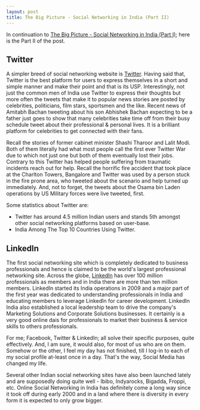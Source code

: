 ```yaml
---
layout: post
title: The Big Picture - Social Networking in India (Part II)
---
```


In continuation to <a href="/2011/the-big-picture-social-networking-in-india-part-i/">The Big Picture - Social Networking in India (Part I)</a>; here is the Part II of the post.

## Twitter

A simpler breed of social networking website is <a href="http://twitter.com/">Twitter</a>. Having said that, Twitter is the best platform for users to express themselves in a short and simple manner and make their point and that is its USP. Interestingly, not just the common men of India use Twitter to express their thoughts but more often the tweets that make it to popular news stories are posted by celebrities, politicians, film stars, sportsmen and the like. Recent news of Amitabh Bachan tweeting about his son Abhishek Bachan expecting to be a father just goes to show that many celebrities take time off from their busy schedule tweet about their professional & personal lives. It is a brilliant platform for celebrities to get connected with their fans.

Recall the stories of former cabinet minister Shashi Tharoor and Lalit Modi. Both of them literally had what most people call the first ever Twitter War due to which not just one but both of them eventually lost their jobs. Contrary to this Twitter has helped people suffering from traumatic incidents reach out for help. Recall the horrific fire accident that took place at the Charlton Towers, Bangalore and Twitter was used by a person stuck in the fire prone area, who tweeted about the scenario and help turned up immediately. And, not to forget, the tweets about the Osama bin Laden operations by US Military forces were live tweeted, first. 

Some statistics about Twitter are:

- Twitter has around 4.5 million Indian users and stands 5th amongst other social networking platforms based on user-base.
- India Among The Top 10 Countries Using Twitter.

## LinkedIn

The first social networking site which is completely dedicated to business professionals and hence is claimed to be the world's largest professional networking site. Across the globe, <a href="http://www.linkedin.com/">LinkedIn</a> has over 100 million professionals as members and in India there are more than ten million members. LinkedIn started its India operations in 2009 and a major part of the first year was dedicated to understanding professionals in India and educating members to leverage LinkedIn for career development. LinkedIn India also established a local leadership team to drive the company's Marketing Solutions and Corporate Solutions businesses. It certainly is a very good online dais for professionals to market their business & service skills to others professionals. 

For me; Facebook, Twitter & LinkedIn; all solve their specific purposes, quite effectively. And, I am sure, it would also, for most of us who are on them. Somehow or the other, I feel my day has not finished, till I log-in to each of my social profile at-least once in a day. That's the way, Social Media has changed my life. 

Several other Indian social networking sites have also been launched lately and are supposedly doing quite well - Ibibo, Indyarocks, Bigadda, Froppi, etc. Online Social Networking in India has definitely come a long way since it took off during early 2000 and in a land where there is diversity in every form it is expected to only grow bigger. 